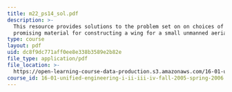 ```yaml
---
title: m22_ps14_sol.pdf
description: >-
  This resource provides solutions to the problem set on on choices of most
  promising material for constructing a wing for a small unmanned aerial vehicle
type: course
layout: pdf
uid: dc8f9dc771aff0ee8e338b3589e2b82e
file_type: application/pdf
file_location: >-
  https://open-learning-course-data-production.s3.amazonaws.com/16-01-unified-engineering-i-ii-iii-iv-fall-2005-spring-2006/dc8f9dc771aff0ee8e338b3589e2b82e_m22_ps14_sol.pdf
course_id: 16-01-unified-engineering-i-ii-iii-iv-fall-2005-spring-2006
---
```

